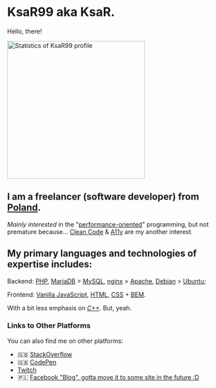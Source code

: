 # KsaR99 aka KsaR.

Hello, there!

<img alt="Statistics of KsaR99 profile" height="318" src="https://github-readme-stats.vercel.app/api?show_icons=true&theme=monokai&rank_icon=percentile&username=KsaR99&show=reviews,discussions_started,discussions_answered,prs_merged,prs_merged_percentage">

## I am a freelancer (software developer) from [Poland](https://en.wikipedia.org/wiki/Poland).

_Mainly interested_ in the "[performance-oriented](https://en.wikipedia.org/wiki/Program_optimization#)" programming, but not premature because… [Clean Code](https://en.m.wiktionary.org/wiki/clean_code#Noun) & [A11y](https://developer.mozilla.org/en-US/docs/Web/Accessibility) are my another interest.


## My primary languages and technologies of expertise includes:

Backend: [PHP](https://www.php.net/), [MariaDB](https://mariadb.org/) > [MySQL](https://www.mysql.com/), [nginx](https://nginx.org/en/) > [Apache](https://httpd.apache.org/), [Debian](https://www.debian.org/) > [Ubuntu](https://ubuntu.com/);

Frontend: [Vanilla JavaScript](https://developer.mozilla.org/en-US/docs/Web/JavaScript), [HTML](https://developer.mozilla.org/en-US/docs/Glossary/HTML5), [CSS](https://developer.mozilla.org/en-US/docs/Web/CSS) + [BEM](https://en.bem.info/methodology/quick-start/).

With a bit less emphasis on _[C++](https://cplusplus.com/)_. But, yeah.

### Links to Other Platforms

You can also find me on other platforms:
- 🇬🇧 [StackOverflow](https://stackoverflow.com/users/5304702/ksar)
- 🇬🇧 [CodePen](https://codepen.io/ksar99)
- [Twitch](https://www.twitch.tv/ksaruu)
- 🇵🇱 [Facebook "Blog", gotta move it to some site in the future :D](https://www.facebook.com/ksar.ciekawostki)
